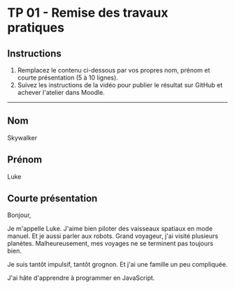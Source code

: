 # TP 01 - Remise des travaux pratiques

## Instructions

1. Remplacez le contenu ci-dessous par vos propres nom, prénom et courte présentation (5 à 10 lignes).
2. Suivez les instructions de la vidéo pour publier le résultat sur GitHub et achever l'atelier dans Moodle.

---

## Nom

Skywalker

## Prénom

Luke

## Courte présentation

Bonjour,

Je m'appelle Luke.
J'aime bien piloter des vaisseaux spatiaux en mode manuel.
Et je aussi parler aux robots.
Grand voyageur, j'ai visité plusieurs planètes.
Malheureusement, mes voyages ne se terminent pas toujours bien.

Je suis tantôt impulsif, tantôt grognon.
Et j'ai une famille un peu compliquée.

J'ai hâte d'apprendre à programmer en JavaScript.
